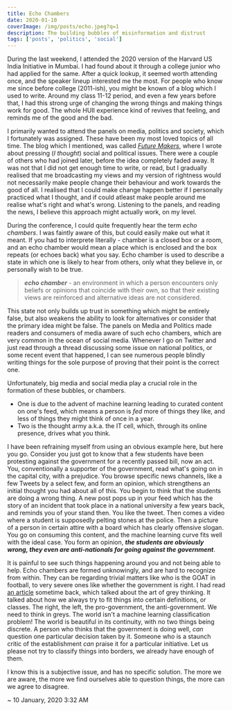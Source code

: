 ```yaml
---
title: Echo Chambers
date: 2020-01-10
coverImage: /img/posts/echo.jpeg?q=1
description: The building bubbles of misinformation and distrust
tags: ['posts', 'politics', 'social']
---
```


During the last weekend, I attended the 2020 version of the Harvard US India Initiative in Mumbai. I had found about it through a college junior who had applied for the same. After a quick lookup, it seemed worth attending once, and the speaker lineup interested me the most. For people who know me since before college (2011-ish), you might be known of a blog which I used to write. Around my class 11-12 period, and even a few years before that, I had this strong urge of changing the wrong things and making things work for good. The whole HUII experience kind of revives that feeling, and reminds me of the good and the bad.

I primarily wanted to attend the panels on media, politics and society, which I fortunately was assigned. These have been my most loved topics of all time. The blog which I mentioned, was called [_Future Makers_](https://fmchange.blogspot.com/), where I wrote about pressing (_I thought_) social and political issues. There were a couple of others who had joined later, before the idea completely faded away. It was not that I did not get enough time to write, or read, but I gradually realised that me broadcasting my views and my version of rightness would not necessarily make people change their behaviour and work towards the good of all. I realised that I could make change happen better if I personally practiced what I thought, and if could atleast make people around me realise what's right and what's wrong. Listening to the panels, and reading the news, I believe this approach might actually work, on my level.

During the conference, I could quite frequently hear the term _echo chambers_. I was faintly aware of this, but could easily make out what it meant. If you had to interprete literally - chamber is a closed box or a room, and an echo chamber would mean a place which is enclosed and the box repeats (or echoes back) what you say. Echo chamber is used to describe a state in which one is likely to hear from others, only what they believe in, or personally wish to be true.

> _**echo chamber**_ -
> an environment in which a person encounters only beliefs or opinions that coincide with their own, so that their existing views are reinforced and alternative ideas are not considered.

This state not only builds up trust in something which might be entirely false, but also weakens the ability to look for alternatives or consider that the primary idea might be false. The panels on Media and Politics made readers and consumers of media aware of such echo chambers, which are very common in the ocean of social media. Whenever I go on Twitter and just read through a thread discussing some issue on national politics, or some recent event that happened, I can see numerous people blindly writing things for the sole purpose of proving that their point is the correct one.

Unfortunately, big media and social media play a crucial role in the formation of these bubbles, or chambers.

-   One is due to the advent of machine learning leading to curated content on one's feed, which means a person is _fed_ more of things they like, and less of things they might think of once in a year.
-   Two is the thought army a.k.a. the IT cell, which, through its online presence, drives what you think.

I have been refraining myself from using an obvious example here, but here you go. Consider you just got to know that a few students have been protesting against the government for a recently passed bill, now an act. You, conventionally a supporter of the government, read what's going on in the capital city, with a prejudice. You browse specific news channels, like a few Tweets by a select few, and form an opinion, which strengthens an initial thought you had about all of this. You begin to think that the students are doing a wrong thing. A new post pops up in your feed which has the story of an incident that took place in a national university a few years back, and reminds you of your stand then. You like the tweet. Then comes a video where a student is supposedly pelting stones at the police. Then a picture of a person in certain attire with a board which has clearly offensive slogan. You go on consuming this content, and the machine learning curve fits well with the ideal case. You form an opinion, _**the students are obviously wrong, they even are anti-nationals for going against the government**_.

It is painful to see such things happening around you and not being able to help. Echo chambers are formed unknowingly, and are hard to recognize from within. They can be regarding trivial matters like who is the GOAT in football, to very severe ones like whether the government is right. I had read [an article](https://fs.blog/2016/06/value-grey-thinking/) sometime back, which talked about the art of grey thinking. It talked about how we always try to fit things into certain definitions, or classes. The right, the left, the pro-government, the anti-government. We need to think in greys. The world isn't a machine learning classification problem! The world is beautiful in its continuity, with no two things being discrete. A person who thinks that the government is doing well, _can_ question one particular decision taken by it. Someone who is a staunch critic of the establishment _can_ praise it for a particular initiative. Let us please not try to classify things into borders, we already have enough of them.

I know this is a subjective issue, and has no specific solution. The more we are aware, the more we find ourselves able to question things, the more can we agree to disagree.

~ 10 January, 2020 3:32 AM

